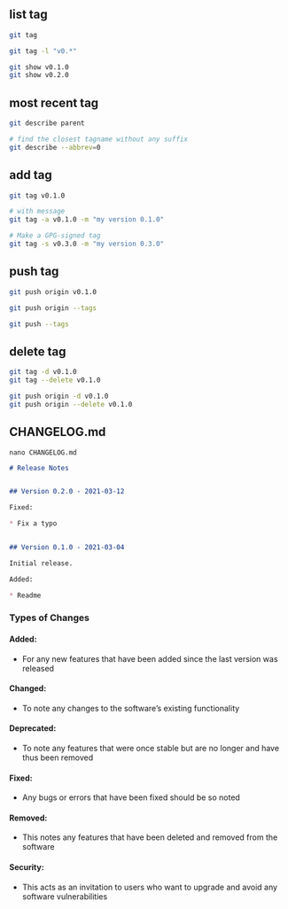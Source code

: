 ## list tag
```bash
git tag

git tag -l "v0.*"

git show v0.1.0
git show v0.2.0
```


## most recent tag
```bash
git describe parent

# find the closest tagname without any suffix
git describe --abbrev=0
```


## add tag
```bash
git tag v0.1.0

# with message
git tag -a v0.1.0 -m "my version 0.1.0"

# Make a GPG-signed tag
git tag -s v0.3.0 -m "my version 0.3.0"
```


## push tag
```bash
git push origin v0.1.0 

git push origin --tags

git push --tags
```


## delete tag
```bash
git tag -d v0.1.0
git tag --delete v0.1.0

git push origin -d v0.1.0 
git push origin --delete v0.1.0 
```


## CHANGELOG.md
`nano CHANGELOG.md`
```md
# Release Notes


## Version 0.2.0 - 2021-03-12

Fixed:

* Fix a typo


## Version 0.1.0 - 2021-03-04

Initial release.

Added:

* Readme
```


### Types of Changes
#### Added:
* For any new features that have been added since the last version was released
#### Changed:
* To note any changes to the software’s existing functionality
#### Deprecated:
* To note any features that were once stable but are no longer and have thus been removed
#### Fixed:
* Any bugs or errors that have been fixed should be so noted
#### Removed:
* This notes any features that have been deleted and removed from the software
#### Security:
* This acts as an invitation to users who want to upgrade and avoid any software vulnerabilities
